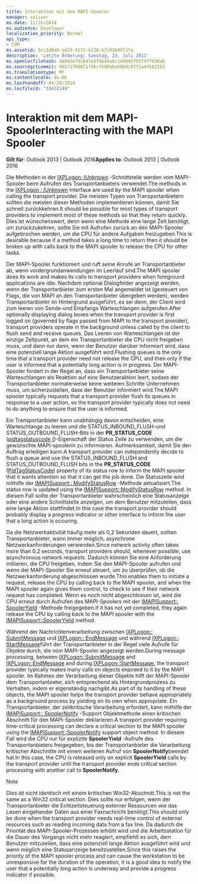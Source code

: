 ```yaml
---
title: Interaktion mit dem MAPI-Spooler
manager: soliver
ms.date: 11/16/2014
ms.audience: Developer
localization_priority: Normal
api_type:
- COM
ms.assetid: 5cc1d0a8-ad23-4173-b220-b7c0169073fa
description: 'Letzte Änderung: Samstag, 23. Juli 2011'
ms.openlocfilehash: da94347dcb47e5fdbd4a6c1d404b795f4f7938ab
ms.sourcegitcommit: 8657170d071f9bcf680aba50b9c07f2a4fb82283
ms.translationtype: MT
ms.contentlocale: de-DE
ms.lasthandoff: 04/28/2019
ms.locfileid: "33432149"
---
```

# <a name="interacting-with-the-mapi-spooler"></a><span data-ttu-id="30723-103">Interaktion mit dem MAPI-Spooler</span><span class="sxs-lookup"><span data-stu-id="30723-103">Interacting with the MAPI Spooler</span></span>

  
  
<span data-ttu-id="30723-104">**Gilt für**: Outlook 2013 | Outlook 2016</span><span class="sxs-lookup"><span data-stu-id="30723-104">**Applies to**: Outlook 2013 | Outlook 2016</span></span> 
  
<span data-ttu-id="30723-105">Die Methoden in der [IXPLogon: IUnknown](ixplogoniunknown.md) -Schnittstelle werden vom MAPI-Spooler beim Aufrufen des Transportanbieters verwendet.</span><span class="sxs-lookup"><span data-stu-id="30723-105">The methods in the [IXPLogon : IUnknown](ixplogoniunknown.md) interface are used by the MAPI spooler when calling the transport provider.</span></span> <span data-ttu-id="30723-106">Die meisten Typen von Transportanbietern sollten die meisten dieser Methoden implementieren können, damit Sie schnell zurückkehren.</span><span class="sxs-lookup"><span data-stu-id="30723-106">It should be possible for most types of transport providers to implement most of these methods so that they return quickly.</span></span> <span data-ttu-id="30723-107">Dies ist wünschenswert, denn wenn eine Methode eine lange Zeit benötigt, um zurückzukehren, sollte Sie mit Aufrufen zurück an den MAPI-Spooler aufgebrochen werden, um die CPU für andere Aufgaben freizugeben.</span><span class="sxs-lookup"><span data-stu-id="30723-107">This is desirable because if a method takes a long time to return then it should be broken up with calls back to the MAPI spooler to release the CPU for other tasks.</span></span> 
  
<span data-ttu-id="30723-108">Der MAPI-Spooler funktioniert und ruft seine Anrufe an Transportanbieter ab, wenn vordergrundanwendungen im Leerlauf sind.</span><span class="sxs-lookup"><span data-stu-id="30723-108">The MAPI spooler does its work and makes its calls to transport providers when foreground applications are idle.</span></span> <span data-ttu-id="30723-109">Nachdem optional Dialogfelder angezeigt werden, wenn der Transportanbieter zum ersten Mal angemeldet ist (gesteuert von Flags, die von MAPI an den Transportanbieter übergeben werden), werden Transportanbieter im Hintergrund ausgeführt, es sei denn, der Client wird zum leeren von Sende-und Empfangs Warteschlangen aufgerufen.</span><span class="sxs-lookup"><span data-stu-id="30723-109">After optionally displaying dialog boxes when the transport provider is first logged on (governed by flags passed from MAPI to the transport provider), transport providers operate in the background unless called by the client to flush send and receive queues.</span></span> <span data-ttu-id="30723-110">Das Leeren von Warteschlangen ist der einzige Zeitpunkt, an dem ein Transportanbieter die CPU nicht freigeben muss, und dann nur dann, wenn der Benutzer darüber informiert wird, dass eine potenziell lange Aktion ausgeführt wird.</span><span class="sxs-lookup"><span data-stu-id="30723-110">Flushing queues is the only time that a transport provider need not release the CPU, and then only if the user is informed that a potentially long action is in progress.</span></span> <span data-ttu-id="30723-111">Der MAPI-Spooler fordert in der Regel an, dass ein Transportanbieter seine Warteschlangen als Reaktion auf eine Benutzeraktion leert, sodass der Transportanbieter normalerweise keine weiteren Schritte Unternehmen muss, um sicherzustellen, dass der Benutzer informiert wird.</span><span class="sxs-lookup"><span data-stu-id="30723-111">The MAPI spooler typically requests that a transport provider flush its queues in response to a user action, so the transport provider typically does not need to do anything to ensure that the user is informed.</span></span>
  
<span data-ttu-id="30723-112">Ein Transportanbieter kann unabhängig davon entscheiden, eine Warteschlange zu leeren und die STATUS_INBOUND_FLUSH-und STATUS_OUTBOUND_FLUSH-Bits in der **PR_STATUS_CODE** ([pidtagstatuscode (](pidtagstatuscode-canonical-property.md))-Eigenschaft der Status Zeile zu verwenden, um die gewünschte MAPI-spoolerin zu informieren. Aufmerksamkeit, damit Sie den Auftrag erledigen kann.</span><span class="sxs-lookup"><span data-stu-id="30723-112">A transport provider can independently decide to flush a queue and use the STATUS_INBOUND_FLUSH and STATUS_OUTBOUND_FLUSH bits in the **PR_STATUS_CODE** ([PidTagStatusCode](pidtagstatuscode-canonical-property.md)) property of its status row to inform the MAPI spooler that it wants attention so that it can get the job done.</span></span> <span data-ttu-id="30723-113">Die Statuszeile wird mithilfe der [IMAPISupport:: ModifyStatusRow](imapisupport-modifystatusrow.md) -Methode aktualisiert.</span><span class="sxs-lookup"><span data-stu-id="30723-113">The status row is updated using the [IMAPISupport::ModifyStatusRow](imapisupport-modifystatusrow.md) method.</span></span> <span data-ttu-id="30723-114">In diesem Fall sollte der Transportanbieter wahrscheinlich eine Statusanzeige oder eine andere Schnittstelle anzeigen, um dem Benutzer mitzuteilen, dass eine lange Aktion stattfindet.</span><span class="sxs-lookup"><span data-stu-id="30723-114">In this case the transport provider should probably display a progress indicator or other interface to inform the user that a long action is occuring.</span></span> 
  
<span data-ttu-id="30723-115">Da die Netzwerkaktivität häufig mehr als 0,2 Sekunden dauert, sollten Transportanbieter, wann immer möglich, asynchrone Netzwerkanforderungen verwenden.</span><span class="sxs-lookup"><span data-stu-id="30723-115">Since network activity often takes more than 0.2 seconds, transport providers should, whenever possible, use asynchronous network requests.</span></span> <span data-ttu-id="30723-116">Dadurch können Sie eine Anforderung initiieren, die CPU freigeben, indem Sie den MAPI-Spooler aufrufen und wenn der MAPI-Spooler Sie erneut steuert, um zu überprüfen, ob die Netzwerkanforderung abgeschlossen wurde.</span><span class="sxs-lookup"><span data-stu-id="30723-116">This enables them to initiate a request, release the CPU by calling back to the MAPI spooler, and when the MAPI spooler again gives them control, to check to see if their network request has completed.</span></span> <span data-ttu-id="30723-117">Wenn es noch nicht abgeschlossen ist, wird die CPU erneut durch Aufrufen des MAPI-Spoolers mit der [IMAPISupport:: SpoolerYield](imapisupport-spooleryield.md) -Methode freigegeben.</span><span class="sxs-lookup"><span data-stu-id="30723-117">If it has not yet completed, they again release the CPU by calling back to the MAPI spooler with the [IMAPISupport::SpoolerYield](imapisupport-spooleryield.md) method.</span></span> 
  
<span data-ttu-id="30723-118">Während der Nachrichtenverarbeitung zwischen [IXPLogon:: SubmitMessage](ixplogon-submitmessage.md) und [IXPLogon:: EndMessage](ixplogon-endmessage.md) und während [IXPLogon:: StartMessage](ixplogon-startmessage.md)führt der Transportanbieter in der Regel viele Aufrufe für Objekte durch, die vom MAPI-Spooler angezeigt werden.</span><span class="sxs-lookup"><span data-stu-id="30723-118">During message processing, between [IXPLogon::SubmitMessage](ixplogon-submitmessage.md) and [IXPLogon::EndMessage](ixplogon-endmessage.md) and during [IXPLogon::StartMessage](ixplogon-startmessage.md), the transport provider typically makes many calls on objects exposed to it by the MAPI spooler.</span></span> <span data-ttu-id="30723-119">Im Rahmen der Verarbeitung dieser Objekte hilft der MAPI-Spooler dem Transportanbieter, sich entsprechend als Hintergrundprozess zu Verhalten, indem er eigenständig nachgibt.</span><span class="sxs-lookup"><span data-stu-id="30723-119">As part of its handling of these objects, the MAPI spooler helps the transport provider behave appropriately as a background process by yielding on its own when appropriate.</span></span> <span data-ttu-id="30723-120">Ein Transportanbieter, der zeitkritische Verarbeitung erfordert, kann mithilfe der [IMAPISupport:: SpoolerNotify](imapisupport-spoolernotify.md) -Support Objektmethode einen kritischen Abschnitt für den MAPI-Spooler deklarieren.</span><span class="sxs-lookup"><span data-stu-id="30723-120">A transport provider requiring time-critical processing can declare a critical section to the MAPI spooler using the [IMAPISupport::SpoolerNotify](imapisupport-spoolernotify.md) support object method.</span></span> <span data-ttu-id="30723-121">In diesem Fall wird die CPU nur für explizite **SpoolerYield** -Aufrufe des Transportanbieters freigegeben, bis der Transportanbieter die Verarbeitung kritischer Abschnitte mit einem weiteren Aufruf von **SpoolerNotify**beendet hat.</span><span class="sxs-lookup"><span data-stu-id="30723-121">In this case, the CPU is released only on explicit **SpoolerYield** calls by the transport provider until the transport provider ends critical section processing with another call to **SpoolerNotify**.</span></span>
  
> [!NOTE]
> <span data-ttu-id="30723-122">Dies ist nicht identisch mit einem kritischen Win32-Abschnitt.</span><span class="sxs-lookup"><span data-stu-id="30723-122">This is not the same as a Win32 critical section.</span></span> <span data-ttu-id="30723-123">Dies sollte nur erfolgen, wenn der Transportanbieter die Echtzeitsteuerung externer Ressourcen wie das Lesen eingehender Daten aus einer Faxnachricht benötigt.</span><span class="sxs-lookup"><span data-stu-id="30723-123">This should only be done when the transport provider needs real-time control of external resources such as reading incoming data from a fax line.</span></span> <span data-ttu-id="30723-124">Da dadurch die Priorität des MAPI-Spooler-Prozesses erhöht wird und die Arbeitsstation für die Dauer des Vorgangs nicht mehr reagiert, empfiehlt es sich, dem Benutzer mitzuteilen, dass eine potenziell lange Aktion ausgeführt wird und wenn möglich eine Statusanzeige bereitzustellen.</span><span class="sxs-lookup"><span data-stu-id="30723-124">Since this raises the priority of the MAPI spooler process and can cause the workstation to be unresponsive for the duration of the operation, it is a good idea to notify the user that a potentially long action is underway and provide a progress indicator if possible.</span></span> 
  

